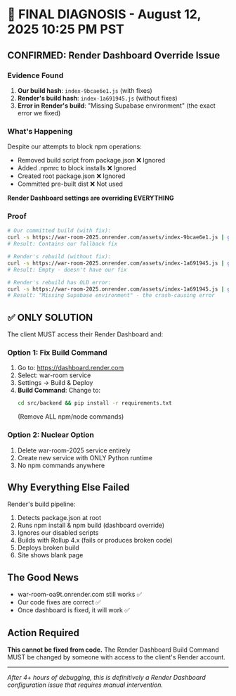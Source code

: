 # 🔴 FINAL DIAGNOSIS - August 12, 2025 10:25 PM PST

## CONFIRMED: Render Dashboard Override Issue

### Evidence Found
1. **Our build hash**: `index-9bcae6e1.js` (with fixes)
2. **Render's build hash**: `index-1a691945.js` (without fixes)
3. **Error in Render's build**: "Missing Supabase environment" (the exact error we fixed)

### What's Happening
Despite our attempts to block npm operations:
- Removed build script from package.json ❌ Ignored
- Added .npmrc to block installs ❌ Ignored  
- Created root package.json ❌ Ignored
- Committed pre-built dist ❌ Not used

**Render Dashboard settings are overriding EVERYTHING**

### Proof
```bash
# Our committed build (with fix):
curl -s https://war-room-2025.onrender.com/assets/index-9bcae6e1.js | grep "placeholder.supabase"
# Result: Contains our fallback fix

# Render's rebuild (without fix):
curl -s https://war-room-2025.onrender.com/assets/index-1a691945.js | grep "placeholder.supabase"
# Result: Empty - doesn't have our fix

# Render's rebuild has OLD error:
curl -s https://war-room-2025.onrender.com/assets/index-1a691945.js | grep "Missing Supabase environment"
# Result: "Missing Supabase environment" - the crash-causing error
```

## ✅ ONLY SOLUTION

The client MUST access their Render Dashboard and:

### Option 1: Fix Build Command
1. Go to: https://dashboard.render.com
2. Select: war-room service
3. Settings → Build & Deploy
4. **Build Command**: Change to:
   ```bash
   cd src/backend && pip install -r requirements.txt
   ```
   (Remove ALL npm/node commands)

### Option 2: Nuclear Option
1. Delete war-room-2025 service entirely
2. Create new service with ONLY Python runtime
3. No npm commands anywhere

## Why Everything Else Failed

Render's build pipeline:
1. Detects package.json at root
2. Runs npm install & npm build (dashboard override)
3. Ignores our disabled scripts
4. Builds with Rollup 4.x (fails or produces broken code)
5. Deploys broken build
6. Site shows blank page

## The Good News

- war-room-oa9t.onrender.com still works ✅
- Our code fixes are correct ✅
- Once dashboard is fixed, it will work ✅

## Action Required

**This cannot be fixed from code.** The Render Dashboard Build Command MUST be changed by someone with access to the client's Render account.

---
*After 4+ hours of debugging, this is definitively a Render Dashboard configuration issue that requires manual intervention.*